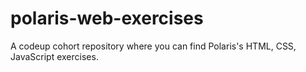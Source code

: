 # polaris-web-exercises
A codeup cohort repository where you can find Polaris's HTML, CSS, JavaScript exercises.
